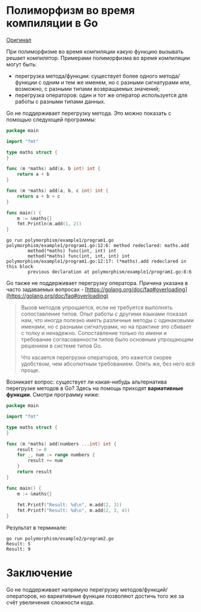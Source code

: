 # Полиморфизм во время компиляции в Go

[Оригинал](https://golangbyexample.com/compile-time-polymorphism-go)

При полиморфизме во время компиляции какую функцию вызывать решает компилятор.
Примерами полиморфизма во время компиляции могут быть:
* перегрузка метода/функции: существует более одного метода/функции с одним и 
  тем же именем, но с разными сигнатурами или, возможно, с разными типами 
  возвращаемых значений;
* перегрузка операторов: один и тот же оператор используется для работы с 
  разными типами данных.

Go не поддерживает перегрузку метода. Это можно показать с помощью следующей 
программы:

```go
package main

import "fmt"

type maths struct {
}

func (m *maths) add(a, b int) int {
	return a + b
}

func (m *maths) add(a, b, c int) int {
	return a + b + c
}

func main() {
	m := &maths{}
	fmt.Println(m.add(1, 2))
}
```

```shell
go run polymorphism/example1/program1.go
polymorphism/example1/program1.go:12:6: method redeclared: maths.add
        method(*maths) func(int, int) int
        method(*maths) func(int, int, int) int
polymorphism/example1/program1.go:12:17: (*maths).add redeclared in this block
        previous declaration at polymorphism/example1/program1.go:8:6
```

Go также не поддерживает перегрузку оператора. Причина указана в часто 
задаваемых вопросах - [https://golang.org/doc/faq#overloading](https://golang.org/doc/faq#overloading)

> Вызов методов упрощается, если не требуется выполнять сопоставление типов. Опыт
> работы с другими языками показал нам, что иногда полезно иметь различные 
> методы с одинаковыми именами, но с разными сигнатурами, но на практике это 
> сбивает с толку и ненадежно. Сопоставление только по имени и требование 
> согласованности типов было основным упрощающим решением в системе типов Go.
> 
> Что касается перегрузки операторов, это кажется скорее удобством, чем 
> абсолютным требованием. Опять же, без него всё проще.

Возникает вопрос: существует ли какая-нибудь альтернатива перегрузке методов в 
Go? Здесь на помощь приходят **вариативные функции**. Смотри программу ниже:

```go
package main

import "fmt"

type maths struct {
}

func (m *maths) add(numbers ...int) int {
    result := 0
    for _, num := range numbers {
        result += num
    }
    return result
}

func main() {
    m := &maths{}
  
    fmt.Printf("Result: %d\n", m.add(2, 3))
    fmt.Printf("Result: %d\n", m.add(2, 3, 4))
}
```

Результат в терминале:

```shell
go run polymorphism/example2/program2.go
Result: 5
Result: 9
```

# Заключение

Go не поддерживает напрямую перегрузку методов/функций/операторов, но вариативные
функции позволяют достичь того же за счёт увеличения сложности кода.
